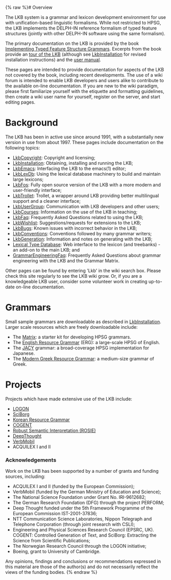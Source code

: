 {% raw %}# Overview

The LKB system is a grammar and lexicon development environment for use
with unification-based linguistic formalisms. While not restricted to
HPSG, the LKB implements the DELPH-IN reference formalism of typed
feature structures (jointly with other DELPH-IN software using the same
formalism).

The primary documentation on the LKB is provided by the book
[Implementing Typed Feature Structure
Grammars](http://cslipublications.stanford.edu/site/1575862603.shtml).
Excerpts from the book provide an [tour of the
LKB](http://cslipublications.stanford.edu/pdf/1575862603h.pdf) (although
see [LkbInstallation](https://blog.inductorsoftware.com/docsproto/tools/LkbInstallation) for revised installation
instructions) and the [user
manual](http://cslipublications.stanford.edu/pdf/1575862603usersmanual.pdf).

These pages are intended to provide documentation for aspects of the LKB
not covered by the book, including recent developments. The use of a
wiki forum is intended to enable LKB developers and users alike to
contribute to the available on-line documentation. If you are new to the
wiki paradigm, please first familiarize yourself with the etiquette and
formatting guidelines, then create a wiki user name for yourself,
register on the server, and start editing pages.

# Background

The LKB has been in active use since around 1991, with a substantially
new version in use from about 1997. These pages include documentation on
the following topics:

- [LkbCopyright](https://blog.inductorsoftware.com/docsproto/tools/LkbCopyright): Copyright and licensing;
- [LkbInstallation](https://blog.inductorsoftware.com/docsproto/tools/LkbInstallation): Obtaining, installing and
running the LKB;
- [LkbEmacs](https://blog.inductorsoftware.com/docsproto/tools/LkbEmacs): Interfacing the LKB to the emacs(1) editor;
- [LkbLexDb](/LkbLexDb): Using the lexical database machinery to build
and maintain large lexicons;
- [LkbFos](https://blog.inductorsoftware.com/docsproto/tools/LkbFos): Fully open source version of the LKB with a more
modern and user-friendly interface;
- [LkbTrollet](https://blog.inductorsoftware.com/docsproto/tools/LkbTrollet): Trollet, a wrapper around LKB providing
better multilingual support and a cleaner interface;
- [LkbUserGroup](https://blog.inductorsoftware.com/docsproto/tools/LkbUserGroup): Communication with LKB developers and
other users;
- [LkbCourses](https://blog.inductorsoftware.com/docsproto/tools/LkbCourses): Information on the use of the LKB in
teaching;
- [LkbFaq](https://blog.inductorsoftware.com/docsproto/tools/LkbFaq): Frequently Asked Questions related to using the
LKB;
- [LkbWishlist](https://blog.inductorsoftware.com/docsproto/tools/LkbWishlist): Suggestions/requests for extensions to
the LKB;
- [LkbBugs](https://blog.inductorsoftware.com/docsproto/tools/LkbBugs): Known issues with incorrect behavior in the LKB;
- [LkbConventions](https://blog.inductorsoftware.com/docsproto/tools/LkbConventions): Conventions followed by many
grammar writers;
- [LkbGeneration](https://blog.inductorsoftware.com/docsproto/tools/LkbGeneration): Information and notes on generating
with the LKB;
- [Lexical Type Database](https://blog.inductorsoftware.com/docsproto/garage/LkbLtdb): Web interface to the lexicon (and
treebanks) - an add-on to the main LKB; and
- [GrammarEngineeringFaq](/GrammarEngineeringFaq): Frequently Asked
Questions about grammar engineering with the LKB and the Grammar
Matrix.

Other pages can be found by entering 'Lkb' in the wiki search box.
Please check this site regularly to see the LKB wiki grow. Or, if you
are a knowledgeable LKB user, consider some volunteer work in creating
up-to-date on-line documentation.

# Grammars

Small sample grammars are downloadable as described in
[LkbInstallation](https://blog.inductorsoftware.com/docsproto/tools/LkbInstallation). Larger scale resources which are
freely downloadable include:

- The [Matrix](http://www.delph-in.net/matrix/): a starter kit for
developing HPSG grammars.
- The [English Resource Grammar](http://www.delph-in.net/erg/) (ERG):
a large-scale HPSG of English.
- The [JACY](http://www.delph-in.net/jacy/) grammar: a broad-coverage
HPSG implementation for Japanese.
- The [Modern Greek Resource Grammar](http://www.delph-in.net/mgrg/):
a medium-size grammar of Greek.

# Projects

Projects which have made extensive use of the LKB include:

- [LOGON](http://www.emmtee.net/)
- [SciBorg](http://gow.epsrc.ac.uk/NGBOViewGrant.aspx?GrantRef=EP/C010035/1)
- [Korean Resource
Grammar](http://web.khu.ac.kr/~jongbok/projects/krg.html)
- [COGENT](http://gow.epsrc.ac.uk/NGBOViewGrant.aspx?GrantRef=GR/S24497/01)
- [Robust Semantic Interpretation
(ROSIE)](http://www.hcrc.ed.ac.uk/stanford/project-data2.cgi?datafile=data-28-03-03.tab&project=6)
- [DeepThought](http://www.project-deepthought.net/)
- [VerbMobil](http://verbmobil.dfki.de/)
- ACQUILEX I and II

### Acknowledgements

Work on the LKB has been supported by a number of grants and funding
sources, including:

- ACQUILEX I and II (funded by the European Commission);
- VerbMobil (funded by the German Ministry of Education and Science);
- The National Science Foundation under Grant No. IRI-9612682;
- The German Research Foundation (DFG) through the project PERFORM;
- Deep Thought funded under the 5th Framework Programme of the
European Commission IST-2001-37836;
- NTT Communication Science Laboratories, Nippon Telegraph and
Telephone Corporation (through joint research with CSLI);
- Engineering and Physical Sciences Research Council (EPSRC, UK).
COGENT: Controlled Generation of Text, and SciBorg: Extracting the
Science from Scientific Publications;
- The Norwegian Research Council through the LOGON initiative;
- Boeing, grant to University of Cambridge.

Any opinions, findings and conclusions or recommendations expressed in
this material are those of the author(s) and do not necessarily reflect
the views of the funding bodies.
<update date omitted for speed>{% endraw %}